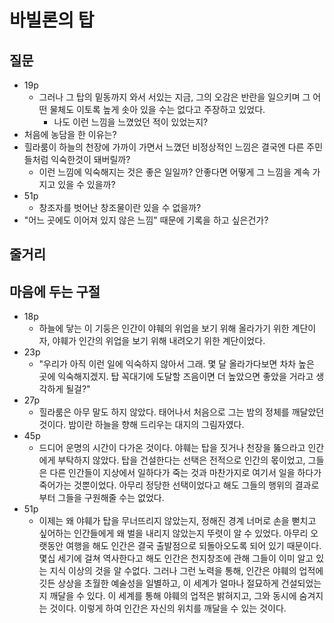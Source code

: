 # 바빌론의 탑

## 질문
- 19p
  - 그러나 그 탑의 밑동까지 와서 서있는 지금, 그의 오감은 반란을 일으키며 그 어떤 물체도 이토록 높게 솟아 있을 수는 없다고 주장하고 있었다.
    - 나도 이런 느낌을 느꼈었던 적이 있었는지?
- 처음에 농담을 한 이유는?
- 힐라룸이 하늘의 천장에 가까이 가면서 느꼈던 비정상적인 느낌은 결국엔 다른 주민들처럼 익숙한것이 돼버릴까?
  - 이런 느낌에 익숙해지는 것은 좋은 일일까? 안좋다면 어떻게 그 느낌을 계속 가지고 있을 수 있을까?
- 51p
  - 창조자를 벗어난 창조물이란 있을 수 없을까?
- "어느 곳에도 이어져 있지 않은 느낌" 때문에 기록을 하고 싶은건가?

## 줄거리


## 마음에 두는 구절
- 18p
  - 하늘에 닿는 이 기둥은 인간이 야훼의 위업을 보기 위해 올라가기 위한 계단이자, 야훼가 인간의 위업을 보기 위해 내려오기 위한 계단이었다.
- 23p
  - "우리가 아직 이런 일에 익숙하지 않아서 그래. 몇 달 올라가다보면 차차 높은 곳에 익숙해지겠지. 탑 꼭대기에 도달할 즈음이면 더 높았으면 좋았을 거라고 생각하게 될걸?"
- 27p
  - 힐라룸은 아무 말도 하지 않았다. 태어나서 처음으로 그는 밤의 정체를 깨달았던 것이다. 밤이란 하늘을 향해 드리우는 대지의 그림자였다.
- 45p
  - 드디어 운명의 시간이 다가온 것이다. 야훼는 탑을 짓거나 천장을 뚫으라고 인간에게 부탁하지 않았다. 탑을 건설한다는 선택은 전적으로 인간의 몫이었고, 그들은 다른 인간들이 지상에서 일하다가 죽는 것과 마찬가지로 여기서 일을 하다가 죽어가는 것뿐이었다. 아무리 정당한 선택이었다고 해도 그들의 행위의 결과로부터 그들을 구원해줄 수는 없었다. 
- 51p
  - 이제는 왜 야훼가 탑을 무너뜨리지 않았는지, 정해진 경계 너머로 손을 뻗치고 싶어하는 인간들에게 왜 벌을 내리지 않았는지 뚜렷이 알 수 있었다. 아무리 오랫동안 여행을 해도 인간은 결국 출발점으로 되돌아오도록 되어 있기 때문이다. 몇십 세기에 걸쳐 역사한다고 해도 인간은 천지창조에 관해 그들이 이미 알고 있는 지식 이상의 것을 알 수없다. 그러나 그런 노력을 통해, 인간은 야훼의 업적에 깃든 상상을 초월한 예술성을 일별하고, 이 세계가 얼마나 절묘하게 건설되었는지 깨달을 수 있다. 이 세계를 통해 야훼의 업적은 밝혀지고, 그와 동시에 숨겨지는 것이다. 이렇게 하여 인간은 자신의 위치를 깨달을 수 있는 것이다.
